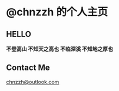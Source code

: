 # @chnzzh 的个人主页

## HELLO

**不登高山 不知天之高也 不临深溪 不知地之厚也**


## Contact Me

[chnzzh@outlook.com](chnzzh@outlook.com)

